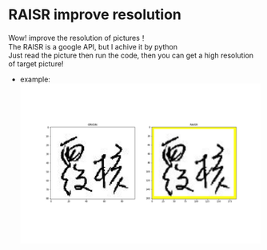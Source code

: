 
# RAISR improve resolution

Wow! improve the resolution of pictures！<br>
The RAISR is a google API, but I achive it by python<br>
Just read the picture then run the code, then you can get a high resolution of target picture!

* example:
![image](https://github.com/h30306/Learning-Notes/blob/master/RAISR/1-10807_23.jpg)
